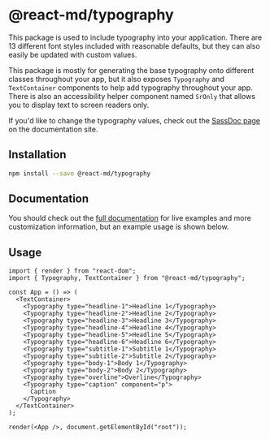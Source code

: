 # @react-md/typography

This package is used to include typography into your application. There are 13
different font styles included with reasonable defaults, but they can also
easily be updated with custom values.

This package is mostly for generating the base typography onto different classes
throughout your app, but it also exposes `Typography` and `TextContainer`
components to help add typography throughout your app. There is also an
accessibility helper component named `SrOnly` that allows you to display text to
screen readers only.

If you'd like to change the typography values, check out the
[SassDoc page](https://react-md.dev/packages/typography/sassdoc) on the
documentation site.

## Installation

```sh
npm install --save @react-md/typography
```

<!-- DOCS_REMOVE -->

## Documentation

You should check out the
[full documentation](https://react-md.dev/packages/typography/demos) for live
examples and more customization information, but an example usage is shown
below.

<!-- DOCS_REMOVE_END -->

## Usage

```tsx
import { render } from "react-dom";
import { Typography, TextContainer } from "@react-md/typography";

const App = () => (
  <TextContainer>
    <Typography type="headline-1">Headline 1</Typography>
    <Typography type="headline-2">Headline 2</Typography>
    <Typography type="headline-3">Headline 3</Typography>
    <Typography type="headline-4">Headline 4</Typography>
    <Typography type="headline-5">Headline 5</Typography>
    <Typography type="headline-6">Headline 6</Typography>
    <Typography type="subtitle-1">Subtitle 1</Typography>
    <Typography type="subtitle-2">Subtitle 2</Typography>
    <Typography type="body-1">Body 1</Typography>
    <Typography type="body-2">Body 2</Typography>
    <Typography type="overline">Overline</Typography>
    <Typography type="caption" component="p">
      Caption
    </Typography>
  </TextContainer>
);

render(<App />, document.getElementById("root"));
```
